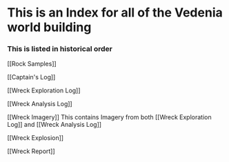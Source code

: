 # This is an Index for all of the Vedenia world building
### This is listed in historical order

[[Rock Samples]] 

[[Captain's Log]]

[[Wreck Exploration Log]]

[[Wreck Analysis Log]]

[[Wreck Imagery]]  This contains Imagery from both [[Wreck Exploration Log]] and [[Wreck Analysis Log]]

[[Wreck Explosion]]

[[Wreck Report]]